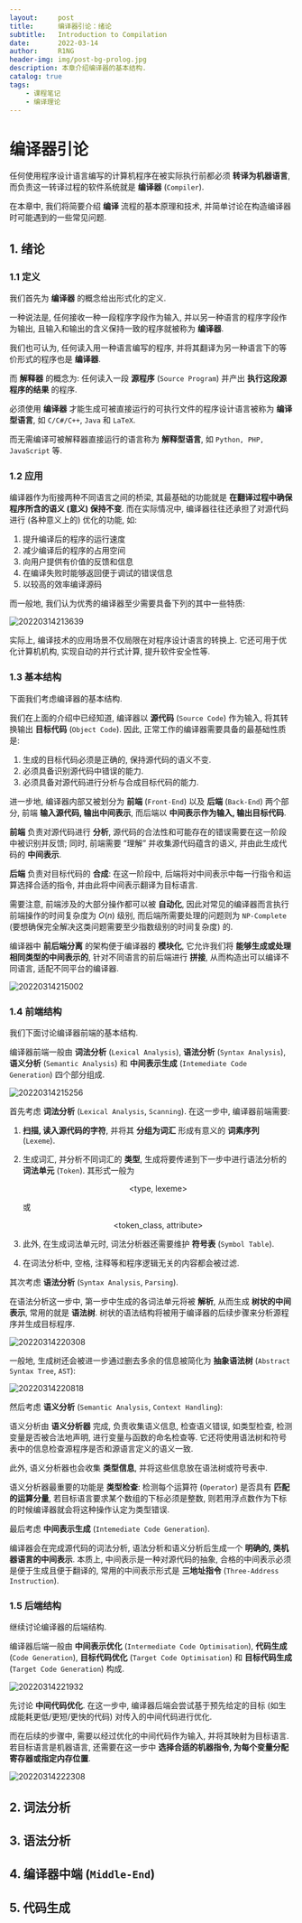 ```yaml
---
layout:     post
title:      编译器引论：绪论
subtitle:   Introduction to Compilation
date:       2022-03-14
author:     R1NG
header-img: img/post-bg-prolog.jpg
description: 本章介绍编译器的基本结构.
catalog: true
tags:
    - 课程笔记
    - 编译理论
---
```


# 编译器引论

任何使用程序设计语言编写的计算机程序在被实际执行前都必须 **转译为机器语言**, 而负责这一转译过程的软件系统就是 **编译器** (`Compiler`). 

在本章中, 我们将简要介绍 **编译** 流程的基本原理和技术, 并简单讨论在构造编译器时可能遇到的一些常见问题.

## 1. 绪论

### 1.1 定义

我们首先为 **编译器** 的概念给出形式化的定义.

一种说法是, 任何接收一种一段程序字段作为输入, 并以另一种语言的程序字段作为输出, 且输入和输出的含义保持一致的程序就被称为 **编译器**.

我们也可认为, 任何读入用一种语言编写的程序, 并将其翻译为另一种语言下的等价形式的程序也是 **编译器**.

而 **解释器** 的概念为: 任何读入一段 **源程序** (`Source Program`) 并产出 **执行这段源程序的结果** 的程序.

必须使用 **编译器** 才能生成可被直接运行的可执行文件的程序设计语言被称为 **编译型语言**, 如 `C/C#/C++`, `Java` 和 `LaTeX`.

而无需编译可被解释器直接运行的语言称为 **解释型语言**, 如 `Python, PHP, JavaScript` 等.

### 1.2 应用

编译器作为衔接两种不同语言之间的桥梁, 其最基础的功能就是 **在翻译过程中确保程序所含的语义 (意义) 保持不变**. 而在实际情况中, 编译器往往还承担了对源代码进行 (各种意义上的) 优化的功能, 如:

1. 提升编译后的程序的运行速度
2. 减少编译后的程序的占用空间
3. 向用户提供有价值的反馈和信息
4. 在编译失败时能够返回便于调试的错误信息
5. 以较高的效率编译源码

而一般地, 我们认为优秀的编译器至少需要具备下列的其中一些特质:

![20220314213639](https://cdn.jsdelivr.net/gh/KirisameR/KirisameR.github.io/img/blogpost_images/20220314213639.png)

实际上, 编译技术的应用场景不仅局限在对程序设计语言的转换上. 它还可用于优化计算机机构, 实现自动的并行式计算, 提升软件安全性等.

### 1.3 基本结构

下面我们考虑编译器的基本结构. 

我们在上面的介绍中已经知道, 编译器以 **源代码** (`Source Code`) 作为输入, 将其转换输出 **目标代码** (`Object Code`). 因此, 正常工作的编译器需要具备的最基础性质是:

1. 生成的目标代码必须是正确的, 保持源代码的语义不变.
2. 必须具备识别源代码中错误的能力.
3. 必须具备对源代码进行分析与合成目标代码的能力.

进一步地, 编译器内部又被划分为 **前端** (`Front-End`) 以及 **后端** (`Back-End`) 两个部分, 前端 **输入源代码, 输出中间表示**, 而后端以 **中间表示作为输入, 输出目标代码**.

**前端** 负责对源代码进行 **分析**, 源代码的合法性和可能存在的错误需要在这一阶段中被识别并反馈; 同时, 前端需要 “理解” 并收集源代码蕴含的语义, 并由此生成代码的 **中间表示**. 

**后端** 负责对目标代码的 **合成**: 在这一阶段中, 后端将对中间表示中每一行指令和运算选择合适的指令, 并由此将中间表示翻译为目标语言. 

需要注意, 前端涉及的大部分操作都可以被 **自动化**, 因此对常见的编译器而言执行前端操作的时间复杂度为 $O(n)$ 级别, 而后端所需要处理的问题则为 `NP-Complete` (要想确保完全解决这类问题需要至少指数级别的时间复杂度) 的. 

编译器中 **前后端分离** 的架构便于编译器的 **模块化**, 它允许我们将 **能够生成或处理相同类型的中间表示的**, 针对不同语言的前后端进行 **拼接**, 从而构造出可以编译不同语言, 适配不同平台的编译器. 

![20220314215002](https://cdn.jsdelivr.net/gh/KirisameR/KirisameR.github.io/img/blogpost_images/20220314215002.png)

### 1.4 前端结构

我们下面讨论编译器前端的基本结构. 

编译器前端一般由 **词法分析** (`Lexical Analysis`), **语法分析** (`Syntax Analysis`), **语义分析** (`Semantic Analysis`) 和 **中间表示生成** (`Intemediate Code Generation`) 四个部分组成.

![20220314215256](https://cdn.jsdelivr.net/gh/KirisameR/KirisameR.github.io/img/blogpost_images/20220314215256.png)

首先考虑 **词法分析** (`Lexical Analysis`, `Scanning`). 在这一步中, 编译器前端需要:

1. **扫描, 读入源代码的字符**, 并将其 **分组为词汇** 形成有意义的 **词素序列** (`Lexeme`).

2. 生成词汇, 并分析不同词汇的 **类型**, 生成将要传递到下一步中进行语法分析的 **词法单元** (`Token`). 其形式一般为

    $$\text{<type, lexeme>}$$

    或

    $$\text{<token\_class, attribute>}$$

3. 此外, 在生成词法单元时, 词法分析器还需要维护 **符号表** (`Symbol Table`). 
4. 在词法分析中, 空格, 注释等和程序逻辑无关的内容都会被过滤.

其次考虑 **语法分析** (`Syntax Analysis`, `Parsing`). 

在语法分析这一步中, 第一步中生成的各词法单元将被 **解析**, 从而生成 **树状的中间表示**, 常用的就是 **语法树**. 树状的语法结构将被用于编译器的后续步骤来分析源程序并生成目标程序. 

![20220314220308](https://cdn.jsdelivr.net/gh/KirisameR/KirisameR.github.io/img/blogpost_images/20220314220308.png)

一般地, 生成树还会被进一步通过删去多余的信息被简化为 **抽象语法树** (`Abstract Syntax Tree`, `AST`):

![20220314220818](https://cdn.jsdelivr.net/gh/KirisameR/KirisameR.github.io/img/blogpost_images/20220314220818.png)

然后考虑 **语义分析** (`Semantic Analysis`, `Context Handling`):

语义分析由 **语义分析器** 完成, 负责收集语义信息, 检查语义错误, 如类型检查, 检测变量是否被合法地声明, 进行变量与函数的命名检查等. 它还将使用语法树和符号表中的信息检查源程序是否和源语言定义的语义一致.

此外, 语义分析器也会收集 **类型信息**, 并将这些信息放在语法树或符号表中. 

语义分析器最重要的功能是 **类型检查**: 检测每个运算符 (`Operator`) 是否具有 **匹配的运算分量**, 若目标语言要求某个数组的下标必须是整数, 则若用浮点数作为下标的时候编译器就会将这种操作认定为类型错误.

最后考虑 **中间表示生成** (`Intemediate Code Generation`). 

编译器会在完成源代码的词法分析, 语法分析和语义分析后生成一个 **明确的, 类机器语言的中间表示**. 本质上, 中间表示是一种对源代码的抽象, 合格的中间表示必须是便于生成且便于翻译的, 常用的中间表示形式是 **三地址指令** (`Three-Address Instruction`).

### 1.5 后端结构

继续讨论编译器的后端结构. 

编译器后端一般由 **中间表示优化** (`Intermediate Code Optimisation`), **代码生成** (`Code Generation`), **目标代码优化** (`Target Code Optimisation`) 和 **目标代码生成** (`Target Code Generation`) 构成.

![20220314221932](https://cdn.jsdelivr.net/gh/KirisameR/KirisameR.github.io/img/blogpost_images/20220314221932.png)

先讨论 **中间代码优化**. 在这一步中, 编译器后端会尝试基于预先给定的目标 (如生成能耗更低/更短/更快的代码) 对传入的中间代码进行优化.

而在后续的步骤中, 需要以经过优化的中间代码作为输入, 并将其映射为目标语言. 若目标语言是机器语言, 还需要在这一步中 **选择合适的机器指令, 为每个变量分配寄存器或指定内存位置**.

![20220314222308](https://cdn.jsdelivr.net/gh/KirisameR/KirisameR.github.io/img/blogpost_images/20220314222308.png)


## 2. 词法分析



## 3. 语法分析

## 4. 编译器中端 (`Middle-End`)

## 5. 代码生成

